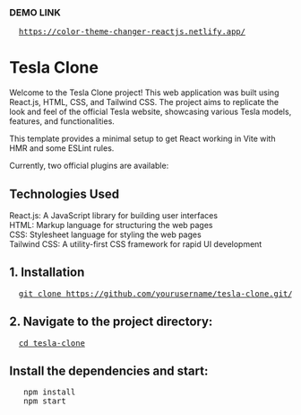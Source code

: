 ### DEMO LINK
<pre>
  <a href="https://color-theme-changer-reactjs.netlify.app/">https://color-theme-changer-reactjs.netlify.app/</a>
</pre>

# Tesla Clone
Welcome to the Tesla Clone project! 
This web application was built using React.js, HTML, CSS, and Tailwind CSS. The project aims to replicate the look and feel of the official Tesla website, showcasing various Tesla models, features, and functionalities.

This template provides a minimal setup to get React working in Vite with HMR and some ESLint rules.

Currently, two official plugins are available:

## Technologies Used
React.js:  A JavaScript library for building user interfaces <br>
HTML:  Markup language for structuring the web pages <br>
CSS:  Stylesheet language for styling the web pages <br>
Tailwind CSS:  A utility-first CSS framework for rapid UI development

## 1. Installation
<pre>
  <a href="git clone https://github.com/yourusername/tesla-clone.git">git clone https://github.com/yourusername/tesla-clone.git/</a>
</pre>

## 2. Navigate to the project directory:

<pre>
  <a href="cd tesla-clone">cd tesla-clone</a>
</pre>

## Install the dependencies and start:

<pre>
  <a > npm install</a>
  <a > npm start</a>
</pre>


